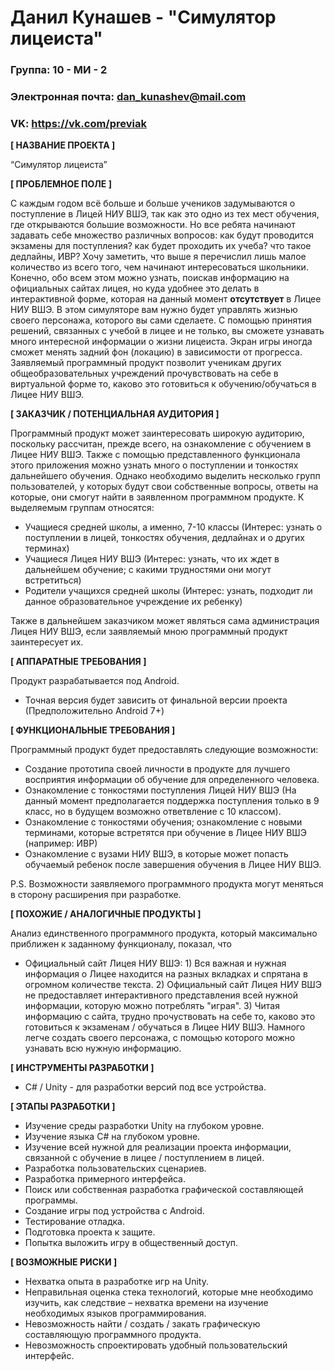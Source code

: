 # Данил Кунашев - "Симулятор лицеиста"

### Группа: 10 - МИ - 2
### Электронная почта: dan_kunashev@mail.com
### VK: https://vk.com/previak


**[ НАЗВАНИЕ ПРОЕКТА ]**

“Симулятор лицеиста”

**[ ПРОБЛЕМНОЕ ПОЛЕ ]**

С каждым годом всё больше и больше учеников задумываются о поступление в Лицей НИУ ВШЭ, так как это одно из тех мест обучения, где открываются большие возможности.  Но все ребята начинают задавать себе множество различных вопросов: как будут проводится экзамены для поступления? как будет проходить их учеба? что такое дедлайны, ИВР? Хочу заметить, что выше я перечислил лишь малое количество из всего того, чем начинают интересоваться школьники. Конечно, обо всем этом можно узнать, поискав информацию на официальных сайтах лицея, но куда удобнее это делать в интерактивной форме, которая на данный момент **отсутствует** в Лицее НИУ ВШЭ. В этом симуляторе вам нужно будет управлять жизнью своего персонажа, которого вы сами сделаете. С помощью принятия решений, связанных с учебой в лицее и не только, вы сможете узнавать много интересной информации о жизни лицеиста. Экран игры иногда сможет менять задний фон (локацию) в зависимости от прогресса. Заявляемый программный продукт позволит ученикам других общеобразовательных учреждений прочувствовать на себе в виртуальной форме то, каково это готовиться к обучению/обучаться в Лицее НИУ ВШЭ. 

**[ ЗАКАЗЧИК / ПОТЕНЦИАЛЬНАЯ АУДИТОРИЯ ]**

Программный продукт может заинтересовать широкую аудиторию, поскольку рассчитан, прежде всего, на ознакомление с обучением в Лицее НИУ ВШЭ. Также с помощью представленного функционала этого приложения можно узнать много о поступлении и тонкостях дальнейшего обучения. Однако необходимо выделить несколько групп пользователей, у которых будут свои собственные вопросы, ответы на которые, они смогут найти в заявленном программном продукте. К выделяемым группам относятся:

* Учащиеся средней школы, а именно, 7-10 классы (Интерес: узнать о поступлении в лицей, тонкостях обучения, дедлайнах и о других терминах)
* Учащиеся Лицея НИУ ВШЭ (Интерес: узнать, что их ждет в дальнейшем обучение; с какими трудностями они могут встретиться) 
* Родители учащихся средней школы (Интерес: узнать, подходит ли данное образовательное учреждение их ребенку)

Также в дальнейшем заказчиком может являться сама администрация Лицея НИУ ВШЭ, если заявляемый мною программный продукт заинтересует их.

**[ АППАРАТНЫЕ ТРЕБОВАНИЯ ]** 

Продукт разрабатывается под Android.

* Точная версия будет зависить от финальной версии проекта (Предположительно Android 7+)

**[ ФУНКЦИОНАЛЬНЫЕ ТРЕБОВАНИЯ ]**

Программный продукт будет предоставлять следующие возможности:
* Создание прототипа своей личности в продукте для лучшего восприятия информации об обучение для определенного человека.
* Ознакомление с тонкостями поступления Лицей НИУ ВШЭ (На данный момент предполагается поддержка поступления только в 9 класс, но в будущем возможно ответвление с 10 классом).
* Ознакомление с тонкостями обучения; ознакомление с новыми терминами, которые встретятся при обучение в Лицее НИУ ВШЭ (например: ИВР)
* Ознакомление с вузами НИУ ВШЭ, в которые может попасть обучаемый ребенок после завершения обучения в Лицее НИУ ВШЭ.

P.S. Возможности заявляемого программного продукта могут меняться в сторону расширения при разработке.

**[ ПОХОЖИЕ / АНАЛОГИЧНЫЕ ПРОДУКТЫ ]**

Анализ единственного программного продукта, который максимально приближен к заданному функционалу, показал, что
* Официальный сайт Лицея НИУ ВШЭ: 1) Вся важная и нужная информация о Лицее находится на разных вкладках и спрятана в огромном количестве текста. 2) Официальный сайт Лицея НИУ ВШЭ не предоставляет интерактивного представления всей нужной информации, которую можно потреблять "играя". 3) Читая информацию с сайта, трудно прочуствовать на себе то, каково это готовиться к экзаменам / обучаться в Лицее НИУ ВШЭ. Намного легче создать своего персонажа, с помощью которого можно узнавать всю нужную информацию.

**[ ИНСТРУМЕНТЫ РАЗРАБОТКИ ]**

*	C# / Unity - для разработки версий под все устройства.

**[ ЭТАПЫ РАЗРАБОТКИ ]**

* Изучение среды разработки Unity на глубоком уровне.
* Изучение языка C# на глубоком уровне.
* Изучение всей нужной для реализации проекта информации, связанной с обучение в лицее / поступлением в лицей.
* Разработка пользовательских сценариев.
* Разработка примерного интерфейса.
* Поиск или собственная разработка графической составляющей программы.
* Создание игры под устройства с Android.
* Тестирование отладка. 
* Подготовка проекта к защите.
* Попытка выложить игру в общественный доступ.

**[ ВОЗМОЖНЫЕ РИСКИ ]**

*	Нехватка опыта в разработке игр на Unity.
* Неправильная оценка стека технологий, которые мне необходимо изучить, как следствие – нехватка времени на изучение необходимых языков программирования.
* Невозможность найти / создать / закать графическую составляющую программного продукта.
* Невозможность спроектировать удобный пользовательский интерфейс.
